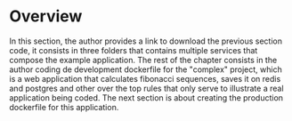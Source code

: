 # Overview

In this section, the author provides a link to download the previous section code, it consists in three folders that contains multiple services that compose the example application. The rest of the chapter consists in the author coding de development dockerfile for the "complex" project, which is a web application that calculates fibonacci sequences, saves it on redis and postgres and other over the top rules that only serve to illustrate a real application being coded. The next section is about creating the production dockerfile for this application.
